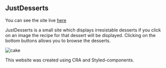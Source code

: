 

## JustDesserts

You can see the site live [here](https://justdesserts.netlify.com/)

JustDesserts is a small site which displays irresistable desserts if you click on an image the recipe for that dessert will be displayed.
Clicking on the bottom buttons allows you to browse the desserts.

![cake](https://user-images.githubusercontent.com/20236080/70393652-260f5b80-19e4-11ea-97f3-8e3d1e6e8002.png)

This website was created using CRA and Styled-components.

